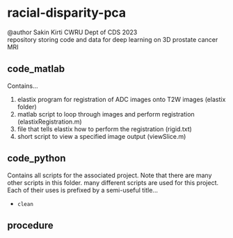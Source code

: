 # racial-disparity-pca

@author Sakin Kirti CWRU Dept of CDS 2023 <br>
repository storing code and data for deep learning on 3D prostate cancer MRI

## code_matlab
Contains...
1. elastix program for registration of ADC images onto T2W images (elastix folder)
2. matlab script to loop through images and perform registration (elastixRegistration.m)
3. file that tells elastix how to perform the registration (rigid.txt)
4. short script to view a specified image output (viewSlice.m)

## code_python
Contains all scripts for the associated project. Note that there are many other scripts in this folder. many different scripts are used for this project. Each of their uses is prefixed by a semi-useful title...
- `clean` 

## procedure

